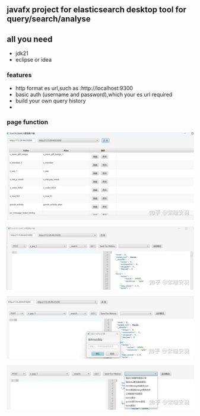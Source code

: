 ## javafx project for elasticsearch desktop tool for query/search/analyse

## all you need
* jdk21
* eclipse or idea

### features
*   http format es url,such as :http://localhost:9300
*   basic auth (username and password),which your es url required
*   build your own query history
* 
### page function 
![index_page](img01.png "index_page")

![index_page](img02.png "index_page")


![index_page](img03.png "index_page")


![index_page](img04.png "index_page")



